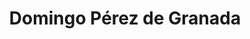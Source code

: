 ---
title: Domingo Pérez de Granada
url: /domingo-perez-de-granada/
latitude: 37.497
longitude: -3.509
---